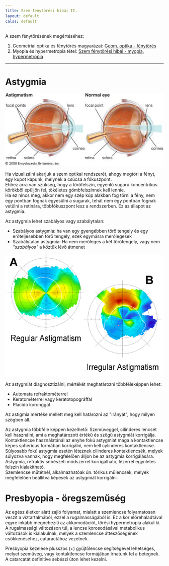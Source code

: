 ```yaml
---
title: Szem fénytörési hibái II.
layout: default
calss: default
---
```

A szem fénytörésének megértéséhez:
1. Geometriai optika és fénytörés magyarázat: [Geom. optika - fénytörés](../undefined)
2. Myopia és hypermetropia tétel: [Szem fénytörési hibái - myopia, hypermetropia](../undefined)

***

# Astygmia

![6a00a6394e36c32e445b5034a7ac3245.png](/assets/img/Astygmia/6a00a6394e36c32e445b5034a7ac3245.png)

Ha vizualizálni akarjuk a szem optikai rendszerét, ahogy megtöri a fényt, egy kupot kapunk, melynek a csúcsa a fókuszpont.    
Ehhez arra van szükség, hogy a törőfelszín, egyenlő sugarú koncentrikus körökből épüljön fel, tökéletes gömbfelszínnek kell lennie.      
Ha ez nincs meg, akkor nem egy szép kúp alakban fog törni a fény, nem egy pontban fognak egyesülni a sugarak, tehát nem egy pontban fognak vetülni a retinára, többfókuszpont lesz a rendszerben.
Ez az állapot az astygmia.

Az astygmia lehet szabályos vagy szabálytalan:
* Szabályos astygmia: ha van egy gyengébben törő tengely és egy erőteljesebben törő tengely, ezek egymásra merőlegesek
* Szabálytalan astygmia: Ha nem merőleges a két törőtengely, vagy nem *"szabályos"* a köztük lévő átmenet

![79fbb1003bb27f219dcc3ab38e61de20.png](/assets/img/Astygmia/79fbb1003bb27f219dcc3ab38e61de20.png)

Az astygmiát diagnosztizálni, mértékét meghatározni többféleképpen lehet:
* Automata refraktométerrel
* Keratométerrel vagy keratotopográffal
* Placido koronggal

Az astigmia mértéke mellett meg kell határozni az "irányát", hogy milyen szögben áll.

Az astygmia többféle képpen kezelhető:
Szemüveggel, cilinderes lencsét kell használni, ami a meghatározott értékű és szögű astygmiát korrigálja.    
Kontaktlencse használatánál az enyhe fokú astygmiát maga a kontaktlencse képes sphericus formában korrigálni, nem kell cylinderes kontaktlencse. Súlyosabb fokú astygmia esetén léteznek cilinderes kontaktlencsék, melyek súlyozva vannak, hogy megfelelően álljon be az astygmia korrigálására.    
Astygmia, refraktív sebészeti módszerrel korrigálható, lézerrel egynletes felszín kialakítható.     
Szemlencse műtétnél, alkalmazhatóak ún. tórikus műlencsék, melyek megfelelően beállítva képesek az astygmiát korrigálni.    

# Presbyopia - öregszeműség
Az egész életkor alatt zajló folyamat, mialatt a szemlencse folyamatosan veszít a víztartalmából, ezzel a rugalmasságából is. Ez a kor előrehaladtával egyre inkább megnehezíti az akkomodációt, törési hypermetropia alakul ki.
A rugalmassági változáson túl, a lencse korosodásával metabolikus változások is kialakulnak, melyek a szemlencse átteszőségének csökkenéséhez, cataractához vezetnek.

Presbyopia kezelése plusszos (+) gyűjtőlencse segítségével lehetséges, melyet szemüveg, vagy kontaktlencse formájában írhatunk fel a betegnek.
A catarcatát definitíve sebészi úton lehet kezelni.